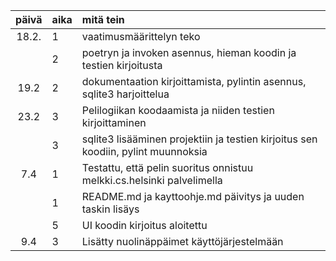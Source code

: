 | päivä | aika | mitä tein |
| :----:|:-----| :-----|
| 18.2. | 1    | vaatimusmäärittelyn teko |
|       | 2    | poetryn ja invoken asennus, hieman koodin ja testien kirjoitusta |
| 19.2  | 2    | dokumentaation kirjoittamista, pylintin asennus, sqlite3 harjoittelua |
| 23.2  | 3    | Pelilogiikan koodaamista ja niiden testien kirjoittaminen |
|       | 3    | sqlite3 lisääminen projektiin ja testien kirjoitus sen koodiin, pylint muunnoksia |
| 7.4   | 1    | Testattu, että pelin suoritus onnistuu melkki.cs.helsinki palvelimella |
|       | 1    | README.md ja kayttoohje.md päivitys ja uuden taskin lisäys |
|       | 5    | UI koodin kirjoitus aloitettu |
| 9.4   | 3    | Lisätty nuolinäppäimet käyttöjärjestelmään |
